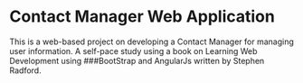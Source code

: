 # Contact Manager Web Application
This is a web-based project on developing a Contact Manager for managing user information.
A self-pace study using a book on Learning Web Development using ###BootStrap and AngularJs 
written by Stephen Radford.
